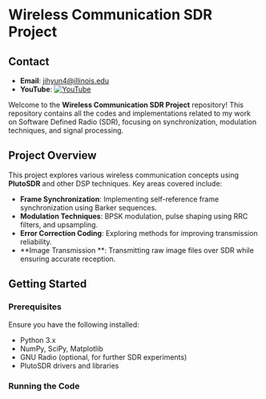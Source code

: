 # Wireless Communication SDR Project

## Contact

- **Email**: [jihyun4@illinois.edu](mailto\:seo57@illinois.edu)
- **YouTube**: [![YouTube](https://img.shields.io/badge/YouTube-Subscribe-red?style=flat&logo=youtube)](https://www.youtube.com/@jihyunseo6445)


Welcome to the **Wireless Communication SDR Project** repository! This repository contains all the codes and implementations related to my work on Software Defined Radio (SDR), focusing on synchronization, modulation techniques, and signal processing.

## Project Overview

This project explores various wireless communication concepts using **PlutoSDR** and other DSP techniques. Key areas covered include:

- **Frame Synchronization**: Implementing self-reference frame synchronization using Barker sequences.
- **Modulation Techniques**: BPSK modulation, pulse shaping using RRC filters, and upsampling.
- **Error Correction Coding**: Exploring methods for improving transmission reliability.
- **Image Transmission **: Transmitting raw image files over SDR while ensuring accurate reception.


## Getting Started

### Prerequisites

Ensure you have the following installed:

- Python 3.x
- NumPy, SciPy, Matplotlib
- GNU Radio (optional, for further SDR experiments)
- PlutoSDR drivers and libraries

### Running the Code





